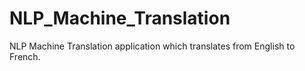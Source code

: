 # NLP_Machine_Translation
NLP Machine Translation application which translates from English to French.
